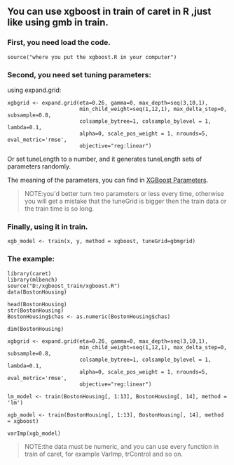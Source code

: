 ## You can use xgboost in train of caret in R ,just like using gmb in train.

### First, you need load the code.

```    
source("where you put the xgboost.R in your computer")
```   

### Second, you need set tuning parameters:

using expand.grid:

```   
xgbgrid <- expand.grid(eta=0.26, gamma=0, max_depth=seq(3,10,1),
                       min_child_weight=seq(1,12,1), max_delta_step=0, subsample=0.8,
                       colsample_bytree=1, colsample_bylevel = 1, lambda=0.1,
                       alpha=0, scale_pos_weight = 1, nrounds=5, eval_metric='rmse',
                       objective="reg:linear")
```   

Or set tuneLength to a number, and it generates tuneLength sets of parameters randomly.

The meaning of the parameters, you can find in [XGBoost Parameters](http://xgboost.readthedocs.io/en/latest/parameter.html#parameters-in-r-package).

>NOTE:you'd better turn two parameters or less every time, otherwise you will get a mistake that the tuneGrid is bigger then the train data or the train time is so long.

### Finally, using it in train.

```   
xgb_model <- train(x, y, method = xgboost, tuneGrid=gbmgrid)
```   

### The example:

```   
library(caret)
library(mlbench)
source("D:/xgboost_train/xgboost.R")
data(BostonHousing)

head(BostonHousing)
str(BostonHousing)
BostonHousing$chas <- as.numeric(BostonHousing$chas)

dim(BostonHousing)

xgbgrid <- expand.grid(eta=0.26, gamma=0, max_depth=seq(3,10,1),
                       min_child_weight=seq(1,12,1), max_delta_step=0, subsample=0.8,
                       colsample_bytree=1, colsample_bylevel = 1, lambda=0.1,
                       alpha=0, scale_pos_weight = 1, nrounds=5, eval_metric='rmse',
                       objective="reg:linear")

lm_model <- train(BostonHousing[, 1:13], BostonHousing[, 14], method = 'lm')

xgb_model <- train(BostonHousing[, 1:13], BostonHousing[, 14], method = xgboost)

varImp(xgb_model)
``` 

>NOTE:the data must be numeric, and you can use every function in train of caret, for example VarImp, trControl and so on.
